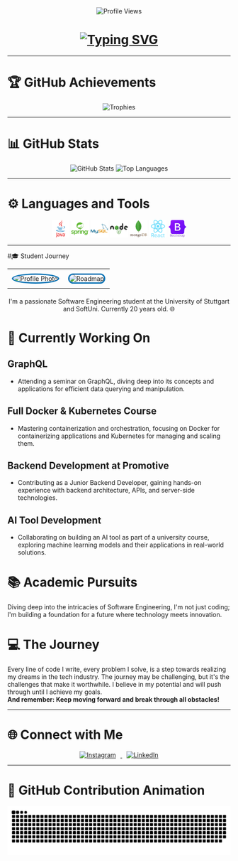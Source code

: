 <div align="center">
  <!-- Profile Views Badge -->
  <img src="https://komarev.com/ghpvc/?username=baldzhiyski&label=Profile%20Views&color=0e75b6&style=flat" alt="Profile Views" style="max-width:100%; height:auto;">

  <!-- Animated Typing SVG -->
  <h1>
    <a href="https://git.io/typing-svg">
      <img src="https://readme-typing-svg.herokuapp.com/?font=Righteous&size=35&center=true&vCenter=true&width=500&height=70&duration=4000&lines=A+Developer+from+Stuttgart;+Chase+it+till+the+end!" alt="Typing SVG" style="max-width:100%; height:auto;" />
    </a>
  </h1>
</div>

<hr>

# 🏆 GitHub Achievements
<div align="center">
  <img src="https://github-profile-trophy.vercel.app/?username=baldzhiyski&theme=nord&margin-w=15&margin-h=15&column=3&row=1&no-frame=true&no-bg=true&width=400&height=300" alt="Trophies" style="max-width:100%; height:auto;">
</div>

<hr>

# 📊 GitHub Stats
<div align="center">
  <img src="https://github-readme-stats.vercel.app/api?username=baldzhiyski&show_icons=true&theme=tokyonight&count_private=true" alt="GitHub Stats" style="max-width:100%; height:auto;">
  <img src="https://github-readme-stats.vercel.app/api/top-langs/?username=baldzhiyski&layout=compact&theme=tokyonight" alt="Top Languages" style="max-width:100%; height:auto;">
</div>

<hr>

# ⚙️ Languages and Tools
<div align="center">
  <code><img height="40" src="https://raw.githubusercontent.com/devicons/devicon/master/icons/java/java-original-wordmark.svg" alt="Java"></code>
  <code><img height="40" src="https://raw.githubusercontent.com/devicons/devicon/master/icons/spring/spring-original-wordmark.svg" alt="Spring"></code>
  <code><img height="40" src="https://raw.githubusercontent.com/devicons/devicon/master/icons/mysql/mysql-original-wordmark.svg" alt="MySQL"></code>
  <code><img height="40" src="https://raw.githubusercontent.com/devicons/devicon/master/icons/nodejs/nodejs-original-wordmark.svg" alt="Node.js"></code>
  <code><img height="40" src="https://raw.githubusercontent.com/devicons/devicon/master/icons/mongodb/mongodb-original-wordmark.svg" alt="MongoDB"></code>
  <code><img height="40" src="https://raw.githubusercontent.com/devicons/devicon/master/icons/react/react-original-wordmark.svg" alt="React"></code>
  <code><img height="40" src="https://raw.githubusercontent.com/devicons/devicon/master/icons/bootstrap/bootstrap-original-wordmark.svg" alt="Bootstrap"></code>
</div>

<hr>

#🎓 Student Journey
<div align="center" style="margin-bottom: 20px;">
  <table>
    <tr>
      <td style="padding: 10px;">
        <!-- Profile Image -->
        <img 
          width="120" 
          height="120" 
          src="https://github.com/baldzhiyski/baldzhiyski/assets/143875511/017540a4-57c3-4b4e-a2ac-c6065898a68f" 
          alt="Profile Photo" 
          style="border-radius: 50%; border: 3px solid #0e75b6;"
        />
      </td>
      <td style="padding: 10px;">
        <!-- Roadmap Card -->
        <img 
          width="200" 
          height="200" 
          src="https://roadmap.sh/card/tall/678a62be98c00f7117cc1029?variant=light&nocache=123456789" 
          alt="Roadmap" 
          style="border-radius: 15px; border: 3px solid #0e75b6;"
        />
      </td>
    </tr>
  </table>
</div>


<p align="center">
  I'm a passionate Software Engineering student at the University of Stuttgart and SoftUni. Currently 20 years old. 🌐
</p>

# 🔭 Currently Working On

## GraphQL
- Attending a seminar on GraphQL, diving deep into its concepts and applications for efficient data querying and manipulation.

## Full Docker & Kubernetes Course
- Mastering containerization and orchestration, focusing on Docker for containerizing applications and Kubernetes for managing and scaling them.

## Backend Development at Promotive
- Contributing as a Junior Backend Developer, gaining hands-on experience with backend architecture, APIs, and server-side technologies.

## AI Tool Development
- Collaborating on building an AI tool as part of a university course, exploring machine learning models and their applications in real-world solutions.

# 📚 Academic Pursuits
Diving deep into the intricacies of Software Engineering, I'm not just coding; I'm building a foundation for a future where technology meets innovation.

# 💻 The Journey
Every line of code I write, every problem I solve, is a step towards realizing my dreams in the tech industry. The journey may be challenging, but it's the challenges that make it worthwhile. I believe in my potential and will push through until I achieve my goals.  
**And remember: Keep moving forward and break through all obstacles!**

<hr>

# 🌐 Connect with Me
<div align="center">
  <!-- Instagram -->
  <a href="https://instagram.com/baldzhiyski__" target="_blank">
    <img src="https://raw.githubusercontent.com/rahuldkjain/github-profile-readme-generator/master/src/images/icons/Social/instagram.svg" alt="Instagram" height="30" width="40" style="margin: 0 10px;">
  </a>
  <!-- LinkedIn -->
 <a href="https://www.linkedin.com/in/hristo-baldzhiyski-420b3232a/">
  <img src="https://upload.wikimedia.org/wikipedia/commons/c/ca/LinkedIn_logo_initials.png" 
       alt="LinkedIn" height="40" width="40" style="margin: 0 10px;">
</a>


</div>

<hr>

# 🐍 GitHub Contribution Animation
<div align="center">
  <picture>
    <source media="(prefers-color-scheme: dark)" srcset="https://raw.githubusercontent.com/platane/snk/output/github-contribution-grid-snake-dark.svg">
    <source media="(prefers-color-scheme: light)" srcset="https://raw.githubusercontent.com/platane/snk/output/github-contribution-grid-snake.svg">
    <img alt="GitHub Contribution Snake Animation" src="https://raw.githubusercontent.com/platane/snk/output/github-contribution-grid-snake.svg" style="max-width:100%; height:auto;">
  </picture>
</div>
